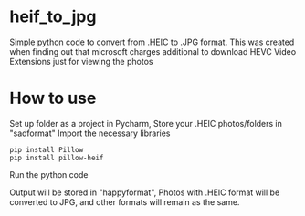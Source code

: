 # heif_to_jpg
Simple python code to convert from .HEIC to .JPG format. This was created when finding out that microsoft charges additional to download HEVC Video Extensions just for viewing the photos

# How to use 
Set up folder as a project in Pycharm, 
Store your .HEIC photos/folders in "sadformat" 
Import the necessary libraries

```
pip install Pillow
pip install pillow-heif
```

Run the python code

Output will be stored in "happyformat", Photos with .HEIC format will be converted to JPG, and other formats will remain as the same. 
